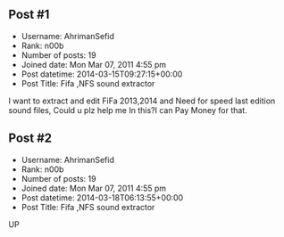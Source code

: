 ## Post #1
- Username: AhrimanSefid
- Rank: n00b
- Number of posts: 19
- Joined date: Mon Mar 07, 2011 4:55 pm
- Post datetime: 2014-03-15T09:27:15+00:00
- Post Title: Fifa ,NFS sound extractor

I want to extract and edit  FiFa 2013,2014 and Need for speed last edition  sound files, Could u plz help me In this?I can Pay Money for that.
## Post #2
- Username: AhrimanSefid
- Rank: n00b
- Number of posts: 19
- Joined date: Mon Mar 07, 2011 4:55 pm
- Post datetime: 2014-03-18T06:13:55+00:00
- Post Title: Fifa ,NFS sound extractor

UP
